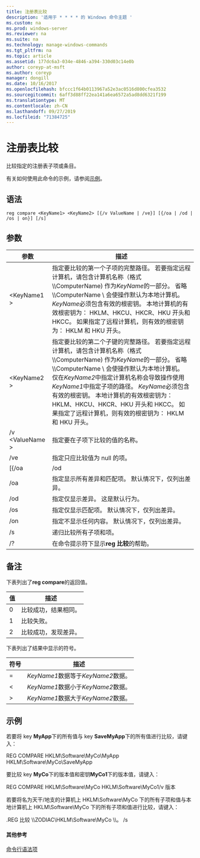 ```yaml
---
title: 注册表比较
description: '适用于 * * * * 的 Windows 命令主题 '
ms.custom: na
ms.prod: windows-server
ms.reviewer: na
ms.suite: na
ms.technology: manage-windows-commands
ms.tgt_pltfrm: na
ms.topic: article
ms.assetid: 177dc6a3-034e-4846-a394-330d03c14e0b
author: coreyp-at-msft
ms.author: coreyp
manager: dongill
ms.date: 10/16/2017
ms.openlocfilehash: bfccc1f64b0113967a52e3ac0516d800cfea3532
ms.sourcegitcommit: 6aff3d88ff22ea141a6ea6572a5ad8dd6321f199
ms.translationtype: MT
ms.contentlocale: zh-CN
ms.lasthandoff: 09/27/2019
ms.locfileid: "71384725"
---
```

# <a name="reg-compare"></a>注册表比较



比较指定的注册表子项或条目。

有关如何使用此命令的示例，请参阅[示例](#BKMK_examples)。

## <a name="syntax"></a>语法

```
reg compare <KeyName1> <KeyName2> [{/v ValueName | /ve}] [{/oa | /od | /os | on}] [/s]
```

## <a name="parameters"></a>参数

|    参数    |                                                                                                                                                                                                                                                                                          描述                                                                                                                                                                                                                                                                                           |
|-----------------|------------------------------------------------------------------------------------------------------------------------------------------------------------------------------------------------------------------------------------------------------------------------------------------------------------------------------------------------------------------------------------------------------------------------------------------------------------------------------------------------------------------------------------------------------------------------------------------------|
|   \<KeyName1 >   |                                                               指定要比较的第一个子项的完整路径。 若要指定远程计算机，请包含计算机名称（格式 \\\\ComputerName\) 作为*KeyName*的一部分。 省略 \\\\ComputerName \ 会使操作默认为本地计算机。 *KeyName*必须包含有效的根密钥。 本地计算机的有效根密钥为： HKLM、HKCU、HKCR、HKU 开头和 HKCC。 如果指定了远程计算机，则有效的根密钥为： HKLM 和 HKU 开头。                                                                |
|   \<KeyName2 >   | 指定要比较的第二个子键的完整路径。 若要指定远程计算机，请包含计算机名称（格式 \\\\ComputerName\) 作为*KeyName*的一部分。 省略 \\\\ComputerName \ 会使操作默认为本地计算机。 仅在*KeyName2*中指定计算机名称会导致操作使用*KeyName1*中指定子项的路径。 *KeyName*必须包含有效的根密钥。 本地计算机的有效根密钥为： HKLM、HKCU、HKCR、HKU 开头和 HKCC。 如果指定了远程计算机，则有效的根密钥为： HKLM 和 HKU 开头。 |
| /v \<ValueName > |                                                                                                                                                                                                                                                                     指定要在子项下比较的值的名称。                                                                                                                                                                                                                                                                      |
|       /ve       |                                                                                                                                                                                                                                                         指定只应比较值为 null 的项。                                                                                                                                                                                                                                                         |
|      [{/oa      |                                                                                                                                                                                                                                                                                              /od                                                                                                                                                                                                                                                                                               |
|       /oa       |                                                                                                                                                                                                                                             指定显示所有差异和匹配项。 默认情况下，仅列出差异。                                                                                                                                                                                                                                             |
|       /od       |                                                                                                                                                                                                                                                          指定仅显示差异。 这是默认行为。                                                                                                                                                                                                                                                          |
|       /os       |                                                                                                                                                                                                                                                    指定仅显示匹配项。 默认情况下，仅列出差异。                                                                                                                                                                                                                                                     |
|       /on       |                                                                                                                                                                                                                                                       指定不显示任何内容。 默认情况下，仅列出差异。                                                                                                                                                                                                                                                        |
|       /s        |                                                                                                                                                                                                                                                                         递归比较所有子项和项。                                                                                                                                                                                                                                                                          |
|       /?        |                                                                                                                                                                                                                                                                    在命令提示符下显示**reg 比较**的帮助。                                                                                                                                                                                                                                                                    |

## <a name="remarks"></a>备注

下表列出了**reg compare**的返回值。

|值|描述|
|-----|-----------|
|0|比较成功，结果相同。|
|1|比较失败。|
|2|比较成功，发现差异。|

下表列出了结果中显示的符号。

|符号|描述|
|------|-----------|
|=|*KeyName1*数据等于*KeyName2*数据。|
|<|*KeyName1*数据小于*KeyName2*数据。|
|>|*KeyName1*数据大于*KeyName2*数据。|

## <a name="BKMK_examples"></a>示例

若要将 key **MyApp**下的所有值与 key **SaveMyApp**下的所有值进行比较，请键入：

REG COMPARE HKLM\Software\MyCo\MyApp HKLM\Software\MyCo\SaveMyApp

要比较 key **MyCo**下的版本值和密钥**MyCo1**下的版本值，请键入：

REG COMPARE HKLM\Software\MyCo HKLM\Software\MyCo1/v 版本

若要将名为天干/地支的计算机上 HKLM\Software\MyCo 下的所有子项和值与本地计算机上 HKLM\Software\MyCo 下的所有子项和值进行比较，请键入：

.REG 比较 \\\\ZODIAC\HKLM\Software\MyCo \\\\。 /s

#### <a name="additional-references"></a>其他参考

[命令行语法项](command-line-syntax-key.md)